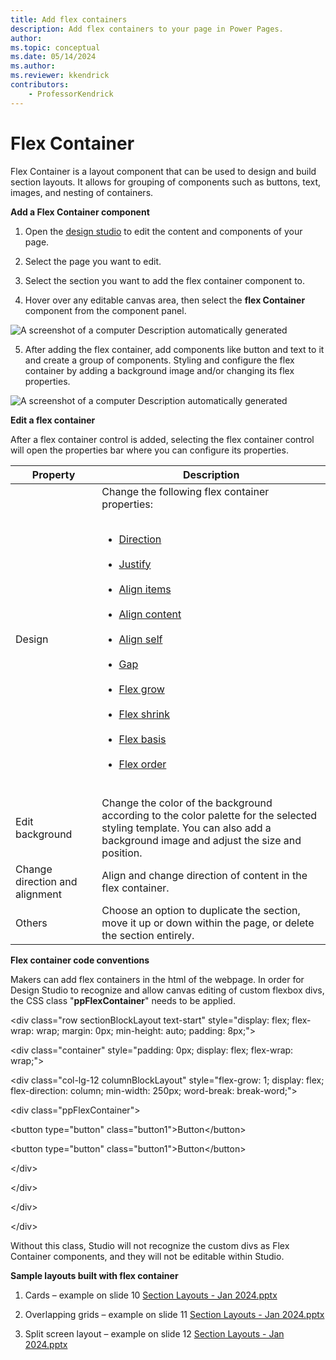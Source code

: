 ```yaml
---
title: Add flex containers
description: Add flex containers to your page in Power Pages.
author: 
ms.topic: conceptual
ms.date: 05/14/2024
ms.author: 
ms.reviewer: kkendrick
contributors:
    - ProfessorKendrick
---
```


# Flex Container

Flex Container is a layout component that can be used to design and build section layouts. It allows for grouping of components such as buttons, text, images, and nesting of containers.

**Add a Flex Container component**

1.  Open the [design studio](https://learn.microsoft.com/en-us/power-pages/getting-started/use-design-studio) to edit the content and components of your page.

2.  Select the page you want to edit.

3.  Select the section you want to add the flex container component to.

4.  Hover over any editable canvas area, then select the **flex Container** component from the component panel.

![A screenshot of a computer Description automatically generated](media/image1.png)

5.  After adding the flex container, add components like button and text to it and create a group of components. Styling and configure the flex container by adding a background image and/or changing its flex properties.

![A screenshot of a computer Description automatically generated](media/image2.png)

**Edit a flex container**

After a flex container control is added, selecting the flex container control will open the properties bar where you can configure its properties.

| **Property** | **Description** |
|-------------------------|-------------------------|
| Design | Change the following flex container properties:</br><ul></br><li>[Direction](https://www.w3schools.com/css/css3_flexbox_container.asp#flex-direction)</li></br><li>[Justify](https://www.w3schools.com/css/css3_flexbox_container.asp#justify-content)</li></br><li>[Align items](https://www.w3schools.com/css/css3_flexbox_container.asp#align-items)</li></br><li>[Align content](https://www.w3schools.com/css/css3_flexbox_container.asp#align-content)</li></br><li>[Align self](https://www.w3schools.com/css/css3_flexbox_items.asp#align-self)</li></br><li>[Gap](https://www.w3schools.com/cssref/css3_pr_gap.php)</li></br><li>[Flex grow](https://www.w3schools.com/css/css3_flexbox_items.asp#flex-grow)</li></br><li>[Flex shrink](https://www.w3schools.com/css/css3_flexbox_items.asp#flex-shrink)</li></br><li>[Flex basis](https://www.w3schools.com/css/css3_flexbox_items.asp#flex-basis)</li></br><li>[Flex order](https://www.w3schools.com/css/css3_flexbox_items.asp#order)</li></br></ul> |
| Edit background | Change the color of the background according to the color palette for the selected styling template. You can also add a background image and adjust the size and position. |
| Change direction and alignment | Align and change direction of content in the flex container. |
| Others | Choose an option to duplicate the section, move it up or down within the page, or delete the section entirely. |


**Flex container code conventions**

Makers can add flex containers in the html of the webpage. In order for Design Studio to recognize and allow canvas editing of custom flexbox divs, the CSS class "**ppFlexContainer**" needs to be applied.

&lt;div class="row sectionBlockLayout text-start" style="display: flex; flex-wrap: wrap; margin: 0px; min-height: auto; padding: 8px;"&gt;

&lt;div class="container" style="padding: 0px; display: flex; flex-wrap: wrap;"&gt;

&lt;div class="col-lg-12 columnBlockLayout" style="flex-grow: 1; display: flex; flex-direction: column; min-width: 250px; word-break: break-word;"&gt;

&lt;div class="ppFlexContainer"&gt;

&lt;button type="button" class="button1"&gt;Button&lt;/button&gt;

&lt;button type="button" class="button1"&gt;Button&lt;/button&gt;

&lt;/div&gt;

&lt;/div&gt;

&lt;/div&gt;

&lt;/div&gt;

Without this class, Studio will not recognize the custom divs as Flex Container components, and they will not be editable within Studio.

**Sample layouts built with flex container**

1.  Cards – example on slide 10 [Section Layouts - Jan 2024.pptx](https://microsoft-my.sharepoint-df.com/:p:/p/ckwan/EY0v0Ybw0PBMhp34mviH66MBTHqUKswdFrjdboUGTkmDkA?e=VVaRbG)

2.  Overlapping grids – example on slide 11 [Section Layouts - Jan 2024.pptx](https://microsoft-my.sharepoint-df.com/:p:/p/ckwan/EY0v0Ybw0PBMhp34mviH66MBTHqUKswdFrjdboUGTkmDkA?e=VVaRbG)

3.  Split screen layout – example on slide 12 [Section Layouts - Jan 2024.pptx](https://microsoft-my.sharepoint-df.com/:p:/p/ckwan/EY0v0Ybw0PBMhp34mviH66MBTHqUKswdFrjdboUGTkmDkA?e=VVaRbG)
